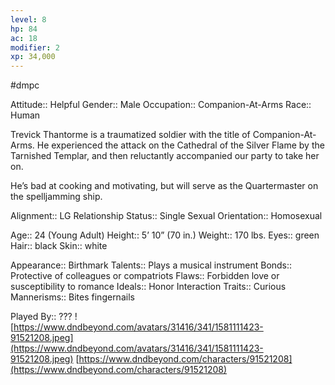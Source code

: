 ```yaml
---
level: 8
hp: 84
ac: 18
modifier: 2
xp: 34,000
---
```

 #dmpc 

Attitude:: Helpful
Gender:: Male
Occupation:: Companion-At-Arms
Race:: Human

Trevick Thantorme is a traumatized soldier with the title of Companion-At-Arms. He experienced the attack on the Cathedral of the Silver Flame by the Tarnished Templar, and then reluctantly accompanied our party to take her on.

He’s bad at cooking and motivating, but will serve as the Quartermaster on the spelljamming ship.

Alignment:: LG
Relationship Status:: Single
Sexual Orientation:: Homosexual

Age:: 24 (Young Adult)
Height:: 5’ 10” (70 in.)
Weight:: 170 lbs.
Eyes:: green
Hair:: black
Skin:: white

Appearance:: Birthmark
Talents:: Plays a musical instrument
Bonds:: Protective of colleagues or compatriots
Flaws:: Forbidden love or susceptibility to romance
Ideals:: Honor
Interaction Traits:: Curious
Mannerisms:: Bites fingernails

Played By:: ???
![https://www.dndbeyond.com/avatars/31416/341/1581111423-91521208.jpeg](https://www.dndbeyond.com/avatars/31416/341/1581111423-91521208.jpeg)
[https://www.dndbeyond.com/characters/91521208](https://www.dndbeyond.com/characters/91521208)
